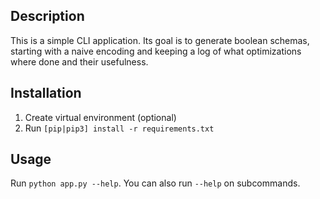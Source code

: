 ## Description 

This is a simple CLI application. Its goal is to generate boolean schemas, starting with a naive encoding 
and keeping a log of what optimizations where done and their usefulness.

## Installation 

1. Create virtual environment (optional)
2. Run `[pip|pip3] install -r requirements.txt`

## Usage

Run `python app.py --help`.
You can also run `--help` on subcommands.

